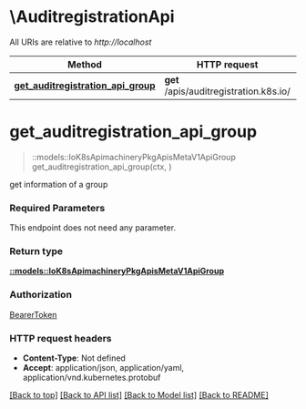 # \AuditregistrationApi

All URIs are relative to *http://localhost*

Method | HTTP request | Description
------------- | ------------- | -------------
[**get_auditregistration_api_group**](AuditregistrationApi.md#get_auditregistration_api_group) | **get** /apis/auditregistration.k8s.io/ | 


# **get_auditregistration_api_group**
> ::models::IoK8sApimachineryPkgApisMetaV1ApiGroup get_auditregistration_api_group(ctx, )


get information of a group

### Required Parameters
This endpoint does not need any parameter.

### Return type

[**::models::IoK8sApimachineryPkgApisMetaV1ApiGroup**](io.k8s.apimachinery.pkg.apis.meta.v1.APIGroup.md)

### Authorization

[BearerToken](../README.md#BearerToken)

### HTTP request headers

 - **Content-Type**: Not defined
 - **Accept**: application/json, application/yaml, application/vnd.kubernetes.protobuf

[[Back to top]](#) [[Back to API list]](../README.md#documentation-for-api-endpoints) [[Back to Model list]](../README.md#documentation-for-models) [[Back to README]](../README.md)

